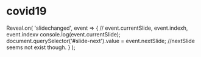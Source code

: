 # covid19
Reveal.on( 'slidechanged', event => {   // event.currentSlide, event.indexh, event.indexv   console.log(event.currentSlide);   document.querySelector('#slide-next').value = event.nextSlide; //nextSlide seems not exist though. } );
